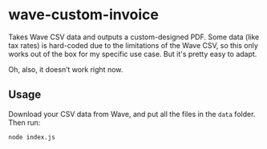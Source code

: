 # wave-custom-invoice

Takes Wave CSV data and outputs a custom-designed PDF. Some data (like tax rates) is hard-coded due to the limitations of the Wave CSV, so this only works out of the box for my specific use case. But it's pretty easy to adapt.

Oh, also, it doesn’t work right now.

## Usage

Download your CSV data from Wave, and put all the files in the `data` folder. Then run:

```
node index.js
```
